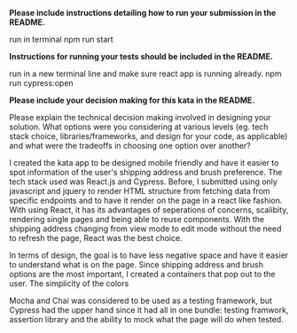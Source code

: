 **Please include instructions detailing how to run your submission in the README.**

run in terminal
npm run start

**Instructions for running your tests should be included in the README.**

run in a new terminal line and make sure react app is running already. 
npm run cypress:open

**Please include your decision making for this kata in the README.**

Please explain the technical decision making involved in designing your solution. What options were you considering at various levels (eg. tech stack choice, libraries/frameworks, and design for your code, as applicable) and what were the tradeoffs in choosing one option over another?

I created the kata app to be designed mobile friendly and have it easier to spot information of the user's shipping address and brush preference. The tech stack used was React.js and Cypress. Before, I submitted using only javascript and jquery to render HTML structure from fetching data from specific endpoints and to have it render on the page in a react like fashion. With using React, it has its advantages of seperations of concerns, scalibity, rendering single pages and being able to reuse components. With the shipping address changing from view mode to edit mode without the need to refresh the page, React was the best choice. 

In terms of design, the goal is to have less negative space and have it easier to understand what is on the page. Since shipping address and brush options are the most important, I created a containers that pop out to the user. The simplicity of the colors 

Mocha and Chai was considered to be used as a testing framework, but Cypress had the upper hand since it had all in one bundle: testing framwork, assertion library and the ability to mock what the page will do when tested.